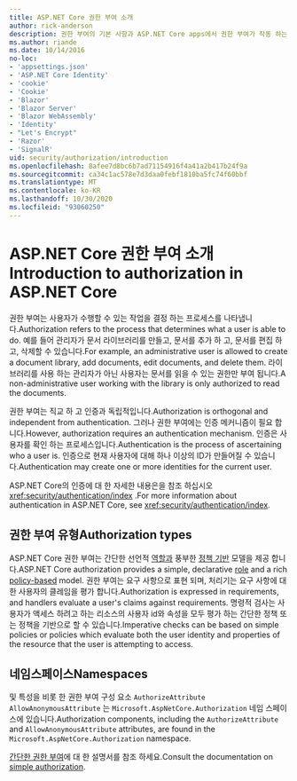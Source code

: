 ```yaml
---
title: ASP.NET Core 권한 부여 소개
author: rick-anderson
description: 권한 부여의 기본 사항과 ASP.NET Core apps에서 권한 부여가 작동 하는 방식에 대해 알아봅니다.
ms.author: riande
ms.date: 10/14/2016
no-loc:
- 'appsettings.json'
- 'ASP.NET Core Identity'
- 'cookie'
- 'Cookie'
- 'Blazor'
- 'Blazor Server'
- 'Blazor WebAssembly'
- 'Identity'
- "Let's Encrypt"
- 'Razor'
- 'SignalR'
uid: security/authorization/introduction
ms.openlocfilehash: 8afee7d8bc6b7ad71154916f4a41a2b417b24f9a
ms.sourcegitcommit: ca34c1ac578e7d3daa0febf1810ba5fc74f60bbf
ms.translationtype: MT
ms.contentlocale: ko-KR
ms.lasthandoff: 10/30/2020
ms.locfileid: "93060250"
---
```

# <a name="introduction-to-authorization-in-aspnet-core"></a><span data-ttu-id="e563e-103">ASP.NET Core 권한 부여 소개</span><span class="sxs-lookup"><span data-stu-id="e563e-103">Introduction to authorization in ASP.NET Core</span></span>

<a name="security-authorization-introduction"></a>

<span data-ttu-id="e563e-104">권한 부여는 사용자가 수행할 수 있는 작업을 결정 하는 프로세스를 나타냅니다.</span><span class="sxs-lookup"><span data-stu-id="e563e-104">Authorization refers to the process that determines what a user is able to do.</span></span> <span data-ttu-id="e563e-105">예를 들어 관리자가 문서 라이브러리를 만들고, 문서를 추가 하 고, 문서를 편집 하 고, 삭제할 수 있습니다.</span><span class="sxs-lookup"><span data-stu-id="e563e-105">For example, an administrative user is allowed to create a document library, add documents, edit documents, and delete them.</span></span> <span data-ttu-id="e563e-106">라이브러리를 사용 하는 관리자가 아닌 사용자는 문서를 읽을 수 있는 권한만 부여 됩니다.</span><span class="sxs-lookup"><span data-stu-id="e563e-106">A non-administrative user working with the library is only authorized to read the documents.</span></span>

<span data-ttu-id="e563e-107">권한 부여는 직교 하 고 인증과 독립적입니다.</span><span class="sxs-lookup"><span data-stu-id="e563e-107">Authorization is orthogonal and independent from authentication.</span></span> <span data-ttu-id="e563e-108">그러나 권한 부여에는 인증 메커니즘이 필요 합니다.</span><span class="sxs-lookup"><span data-stu-id="e563e-108">However, authorization requires an authentication mechanism.</span></span> <span data-ttu-id="e563e-109">인증은 사용자를 확인 하는 프로세스입니다.</span><span class="sxs-lookup"><span data-stu-id="e563e-109">Authentication is the process of ascertaining who a user is.</span></span> <span data-ttu-id="e563e-110">인증으로 현재 사용자에 대해 하나 이상의 ID가 만들어질 수 있습니다.</span><span class="sxs-lookup"><span data-stu-id="e563e-110">Authentication may create one or more identities for the current user.</span></span>

<span data-ttu-id="e563e-111">ASP.NET Core의 인증에 대 한 자세한 내용은을 참조 하십시오 <xref:security/authentication/index> .</span><span class="sxs-lookup"><span data-stu-id="e563e-111">For more information about authentication in ASP.NET Core, see <xref:security/authentication/index>.</span></span>

## <a name="authorization-types"></a><span data-ttu-id="e563e-112">권한 부여 유형</span><span class="sxs-lookup"><span data-stu-id="e563e-112">Authorization types</span></span>

<span data-ttu-id="e563e-113">ASP.NET Core 권한 부여는 간단한 선언적 [역할과](xref:security/authorization/roles) 풍부한 [정책 기반](xref:security/authorization/policies) 모델을 제공 합니다.</span><span class="sxs-lookup"><span data-stu-id="e563e-113">ASP.NET Core authorization provides a simple, declarative [role](xref:security/authorization/roles) and a rich [policy-based](xref:security/authorization/policies) model.</span></span> <span data-ttu-id="e563e-114">권한 부여는 요구 사항으로 표현 되며, 처리기는 요구 사항에 대 한 사용자의 클레임을 평가 합니다.</span><span class="sxs-lookup"><span data-stu-id="e563e-114">Authorization is expressed in requirements, and handlers evaluate a user's claims against requirements.</span></span> <span data-ttu-id="e563e-115">명령적 검사는 사용자가 액세스 하려고 하는 리소스의 사용자 id와 속성을 모두 평가 하는 간단한 정책 또는 정책을 기반으로 할 수 있습니다.</span><span class="sxs-lookup"><span data-stu-id="e563e-115">Imperative checks can be based on simple policies or policies which evaluate both the user identity and properties of the resource that the user is attempting to access.</span></span>

## <a name="namespaces"></a><span data-ttu-id="e563e-116">네임스페이스</span><span class="sxs-lookup"><span data-stu-id="e563e-116">Namespaces</span></span>

<span data-ttu-id="e563e-117">및 특성을 비롯 한 권한 부여 구성 요소 `AuthorizeAttribute` `AllowAnonymousAttribute` 는 `Microsoft.AspNetCore.Authorization` 네임 스페이스에 있습니다.</span><span class="sxs-lookup"><span data-stu-id="e563e-117">Authorization components, including the `AuthorizeAttribute` and `AllowAnonymousAttribute` attributes, are found in the `Microsoft.AspNetCore.Authorization` namespace.</span></span>

<span data-ttu-id="e563e-118">[간단한 권한 부여](xref:security/authorization/simple)에 대 한 설명서를 참조 하세요.</span><span class="sxs-lookup"><span data-stu-id="e563e-118">Consult the documentation on [simple authorization](xref:security/authorization/simple).</span></span>
